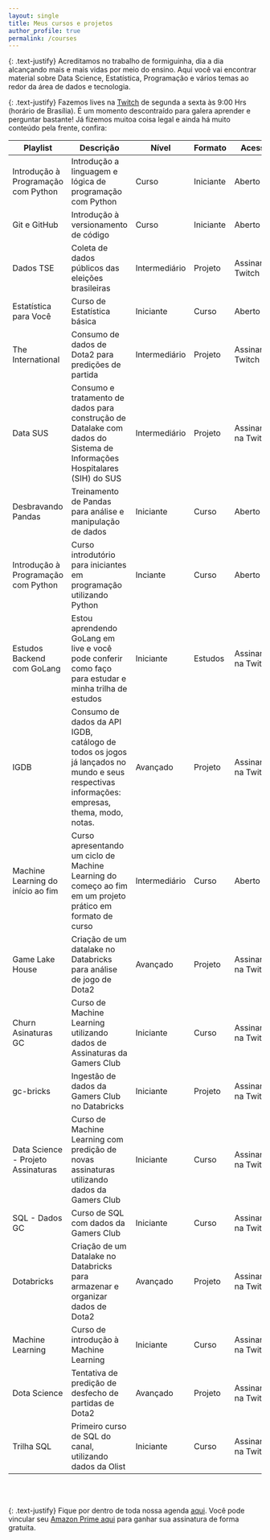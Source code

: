 ```yaml
---
layout: single
title: Meus cursos e projetos
author_profile: true
permalink: /courses
---
```


{: .text-justify}
Acreditamos no trabalho de formiguinha, dia a dia alcançando mais e mais vidas por meio do ensino. Aqui você vai encontrar material sobre Data Science, Estatística, Programação e vários temas ao redor da área de dados e tecnologia.

{: .text-justify}
Fazemos lives na [Twitch](https://twitch.tv/teomewhy) de segunda a sexta às 9:00 Hrs (horário de Brasília). É um momento descontraído para galera aprender e perguntar bastante! Já fizemos muitoa coisa legal e ainda há muito conteúdo pela frente, confira:

|Playlist|Descrição|Nível|Formato|Acesso|Link|
|---|---|---|---|---|---|
|Introdução à Programação com Python| Introdução a linguagem e lógica de programação com Python|Curso|Iniciante|Aberto|[Twitch](https://www.twitch.tv/collections/ifV7zaeStxdLGg)/[YouTube](https://youtube.com/playlist?list=PLvlkVRRKOYFRXdquucikNbwYeFzzzYIGb&si=vo6SPepASfL0UkXR)|
|Git e GitHub|Introdução à versionamento de código|Curso|Iniciante|Aberto|[Twitch](https://www.twitch.tv/collections/0Y_K7vMBsRf4mw)/[YouTube](https://youtube.com/playlist?list=PLvlkVRRKOYFQ3cfYPjLeQ0KvrQ8bG5H11&si=PsaP0KviQYsDxVOc)|
|Dados TSE|Coleta de dados públicos das eleições brasileiras|Intermediário|Projeto|Assinantes Twitch|[Twitch](https://www.twitch.tv/collections/wO90seh_qxeyTA)|
|Estatística para Você|Curso de Estatística básica|Iniciante|Curso|Aberto|[Twitch](https://www.twitch.tv/collections/GnvvyiEhhBdCuA)|
|The International|Consumo de dados de Dota2 para predições de partida|Intermediário|Projeto|Assinantes Twitch|[Twitch](https://www.twitch.tv/collections/3DNdc7JXdxccWg)|
|Data SUS|Consumo e tratamento de dados para construção de Datalake com dados do Sistema de Informações Hospitalares (SIH) do SUS|Intermediário|Projeto|Assinante na Twitch|[Twitch](https://www.twitch.tv/collections/E82inP8ZcRfmWg)|
|Desbravando Pandas|Treinamento de Pandas para análise e manipulação de dados|Iniciante|Curso|Aberto|[Twitch](https://www.twitch.tv/collections/Y1BKVydmeRe1YQ)|
|Introdução à Programação com Python|Curso introdutório para iniciantes em programação utilizando Python|Inciante|Curso|Aberto|[Twitch](https://www.twitch.tv/collections/KsRwA0OEbhd_Gw)|
|Estudos Backend com GoLang|Estou aprendendo GoLang em live e você pode conferir como faço para estudar e minha trilha de estudos|Iniciante|Estudos|Assinante na Twitch|[Twitch](https://www.twitch.tv/collections/AyJXQs-3bhfPGQ)|
|IGDB|Consumo de dados da API IGDB, catálogo de todos os jogos já lançados no mundo e seus respectivas informações: empresas, thema, modo, notas.|Avançado|Projeto|Assinante na Twitch|[Twitch](https://www.twitch.tv/collections/D8xJ12cDZBe_lQ)|
|Machine Learning do início ao fim|Curso apresentando um ciclo de Machine Learning do começo ao fim em um projeto prático em formato de curso|Intermediário|Curso|Aberto|[Twitch](https://www.twitch.tv/collections/sG1UU3C2UheIPg)|
|Game Lake House|Criação de um datalake no Databricks para análise de jogo de Dota2|Avançado|Projeto|Assinante na Twitch|[Twitch](https://www.twitch.tv/collections/MpD-VQopEBfOog)|
|Churn Asinaturas GC|Curso de Machine Learning utilizando dados de Assinaturas da Gamers Club |Iniciante|Curso|Assinante na Twitch|[Twitch](https://www.twitch.tv/collections/-iVyOjw2ARc93A)|
|gc-bricks|Ingestão de dados da Gamers Club no Databricks|Iniciante|Projeto|Assinante na Twitch|[Twitch](https://www.twitch.tv/collections/RfkhG2pJ7xY2TA)|
|Data Science - Projeto Assinaturas|Curso de Machine Learning com predição de novas assinaturas utilizando dados da Gamers Club|Iniciante|Curso|Assinante na Twitch|[Twitch](https://www.twitch.tv/collections/xDcbIHun4xYMFA)|
|SQL - Dados GC|Curso de SQL com dados da Gamers Club|Iniciante|Curso|Assinante na Twitch|[Twitch](https://www.twitch.tv/collections/1GD1BC-Y3BbhgA)|
|Dotabricks|Criação de um Datalake no Databricks para armazenar e organizar dados de Dota2|Avançado|Projeto|Assinante na Twitch|[Twitch](https://www.twitch.tv/collections/t625I7F_0RZKMg)|
|Machine Learning|Curso de introdução à Machine Learning|Iniciante|Curso|Assinante na Twitch|[Twitch](https://www.twitch.tv/collections/vrRnPxxEgxYPpg)|
|Dota Science|Tentativa de predição de desfecho de partidas de Dota2|Avançado|Projeto|Assinante na Twitch|[Twitch](https://www.twitch.tv/collections/eiQxhCffdBapKQ)|
|Trilha SQL|Primeiro curso de SQL do canal, utilizando dados da Olist|Iniciante|Curso|Assinante na Twitch|[Twitch](https://www.twitch.tv/collections/IkuI3yO-ShZO-g)|



<br/><br/>

{: .text-justify}
Fique por dentro de toda nossa agenda [aqui](/schedule). Você pode vincular seu [Amazon Prime aqui](https://twitch.amazon.com/tp) para ganhar sua assinatura de forma gratuita.